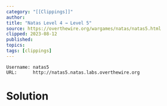 ```yaml
---
category: "[[Clippings]]"
author: 
title: "Natas Level 4 → Level 5"
source: https://overthewire.org/wargames/natas/natas5.html
clipped: 2023-08-12
published: 
topics: 
tags: [clippings]
---
```


```
Username: natas5
URL:      http://natas5.natas.labs.overthewire.org
```

# Solution